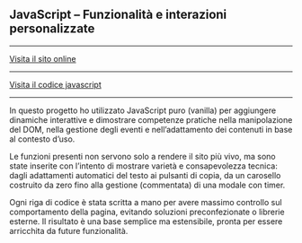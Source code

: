 ## JavaScript – Funzionalità e interazioni personalizzate

---

[Visita il sito online](https://sitocv.altervista.org)

---

[Visita il codice javascript ](/codice/js)

---


In questo progetto ho utilizzato JavaScript puro (vanilla) per aggiungere dinamiche interattive e dimostrare competenze pratiche nella manipolazione del DOM, nella gestione degli eventi e nell’adattamento dei contenuti in base al contesto d’uso.

Le funzioni presenti non servono solo a rendere il sito più vivo, ma sono state inserite con l’intento di mostrare varietà e consapevolezza tecnica: dagli adattamenti automatici del testo ai pulsanti di copia, da un carosello costruito da zero fino alla gestione (commentata) di una modale con timer.

Ogni riga di codice è stata scritta a mano per avere massimo controllo sul comportamento della pagina, evitando soluzioni preconfezionate o librerie esterne.
Il risultato è una base semplice ma estensibile, pronta per essere arricchita da future funzionalità.
